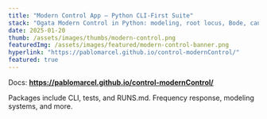 ```yaml
---
title: "Modern Control App — Python CLI‑First Suite"
stack: "Ogata Modern Control in Python: modeling, root locus, Bode, canonical forms, state space design."
date: 2025-01-20
thumb: /assets/images/thumbs/modern-control.png
featuredImg: /assets/images/featured/modern-control-banner.png
hyperlink: "https://pablomarcel.github.io/control-modernControl/"
featured: true
---
```


Docs: **https://pablomarcel.github.io/control-modernControl/**

Packages include CLI, tests, and RUNS.md. Frequency response, modeling systems, and more.
